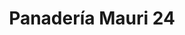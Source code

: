 ---
title: "Panadería Mauri 24"
url: /san-francisco-de-dos-rios/panaderia-mauri-24/
shop: panadería
---